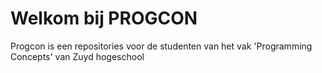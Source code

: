 # Welkom bij PROGCON
Progcon is een repositories voor de studenten van het vak 'Programming Concepts' van Zuyd hogeschool
